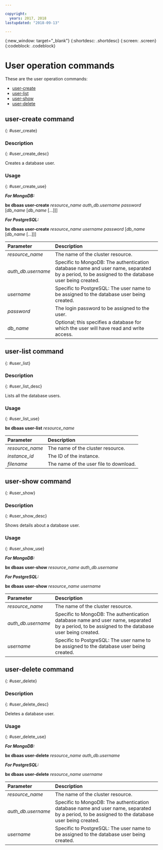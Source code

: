 ```yaml
---

copyright:
  years: 2017, 2018
lastupdated: "2018-09-13"

---
```


{:new_window: target="_blank"}
{:shortdesc: .shortdesc}
{:screen: .screen}
{:codeblock: .codeblock}


# User operation commands

These are the user operation commands:

- [user-create](#user_create)
- [user-list](#user_list)
- [user-show](#user_show)
- [user-delete](#user_delete)



## user-create command
{: #user_create}

### Description
{: #user_create_desc}

Creates a database user.

### Usage
{: #user_create_use}

***For MongoDB:***

**bx dbaas user-create** *resource_name* *auth_db.username* *password* [*db_name* [*db_name* [...]]]

***For PostgreSQL:***

**bx dbaas user-create** *resource_name* *username* *password* [*db_name* [*db_name* [...]]]

| Parameter        |  Description                  |
| :--------------- |  :--------------------------- |
| *resource_name*     |  The name of the cluster resource.        |
| *auth_db.username* | Specific to MongoDB: The authentication database name and user name, separated by a period, to be assigned to the database user being created. |
| *username* | Specific to PostgreSQL: The user name to be assigned to the database user being created. |
| *password*    |  The login password to be assigned to the user.      |
| *db_name*    |  Optional; this specifies a database for which the user will have read and write access.      |


## user-list command
{: #user_list}

### Description
{: #user_list_desc}

Lists all the database users.

### Usage
{: #user_list_use}

**bx dbaas user-list** *resource_name*

| Parameter        |  Description                  |
| :--------------- |  :--------------------------- |
| *resource_name*    |  The name of the cluster resource.      |
| *instance_id*    |  The ID of the instance.      |
| *filename*    |  The name of the user file to download.      |

## user-show command
{: #user_show}

### Description
{: #user_show_desc}

Shows details about a database user.

### Usage
{: #user_show_use}

***For MongoDB:***

**bx dbaas user-show** *resource_name* *auth_db.username*

***For PostgreSQL:***

**bx dbaas user-show** *resource_name* *username*

| Parameter        |  Description                  |
| :--------------- |  :--------------------------- |
| *resource_name*    |  The name of the cluster resource.      |
| *auth_db.username* | Specific to MongoDB: The authentication database name and user name, separated by a period, to be assigned to the database user being created. |
| *username* | Specific to PostgreSQL: The user name to be assigned to the database user being created. |


## user-delete command
{: #user_delete}

### Description
{: #user_delete_desc}

Deletes a database user.

### Usage
{: #user_delete_use}

***For MongoDB:***

**bx dbaas user-delete** *resource_name* *auth_db.username*

***For PostgreSQL:***

**bx dbaas user-delete** *resource_name* *username*

| Parameter        |  Description                  |
| :--------------- |  :--------------------------- |
| *resource_name*    |  The name of the cluster resource.      |
| *auth_db.username* | Specific to MongoDB: The authentication database name and user name, separated by a period, to be assigned to the database user being created. |
| *username* | Specific to PostgreSQL: The user name to be assigned to the database user being created. |
